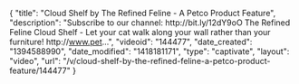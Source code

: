 {
    "title": "Cloud Shelf by The Refined Feline - A Petco Product Feature",
    "description": "Subscribe to our channel: http:\/\/bit.ly\/12dY9oO The Refined Feline Cloud Shelf - Let your cat walk along your wall rather than your furniture! http:\/\/www.pet...",
    "videoid": "144477",
    "date_created": "1394588990",
    "date_modified": "1418181171",
    "type": "captivate",
    "layout": "video",
    "url": "\/v\/cloud-shelf-by-the-refined-feline-a-petco-product-feature\/144477"
}